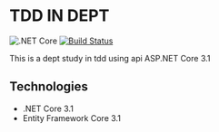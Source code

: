 # TDD IN DEPT
![.NET Core](https://github.com/dirocchini/tdd-in-dept/workflows/.NET%20Core/badge.svg)
[![Build Status](https://rocchini.visualstudio.com/TDDinDepth/_apis/build/status/dirocchini.tdd-in-dept?branchName=master)](https://rocchini.visualstudio.com/TDDinDepth/_build/latest?definitionId=2&branchName=master)
<br/>

This is a dept study in tdd using api ASP.NET Core 3.1 

## Technologies
* .NET Core 3.1
* Entity Framework Core 3.1
